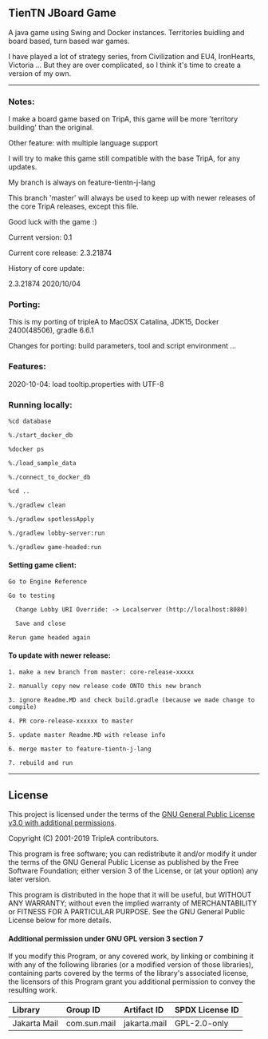 ## TienTN JBoard Game

A java game using Swing and Docker instances. Territories buidling and board based, turn based war games.

I have played a lot of strategy series, from Civilization and EU4, IronHearts, Victoria ... But they are over complicated, so I think it's time to create a version of my own.

---------------

### Notes:

I make a board game based on TripA, this game will be more 'territory building' than the original.

Other feature: with multiple language support

I will try to make this game still compatible with the base TripA, for any updates.

My branch is always on feature-tientn-j-lang

This branch 'master' will always be used to keep up with newer releases of the core TripA releases, except this file.

Good luck with the game :)

Current version: 0.1

Current core release: 2.3.21874

History of core update:

2.3.21874 2020/10/04


### Porting:

This is my porting of tripleA to MacOSX Catalina, JDK15, Docker 2400(48506), gradle 6.6.1

Changes for porting: build parameters, tool and script environment ...


### Features:

2020-10-04: load tooltip.properties with UTF-8


### Running locally:

    %cd database

    %./start_docker_db

    %docker ps

    %./load_sample_data

    %./connect_to_docker_db

    %cd ..

    %./gradlew clean

    %./gradlew spotlessApply

    %./gradlew lobby-server:run

    %./gradlew game-headed:run

#### Setting game client:

    Go to Engine Reference

    Go to testing

      Change Lobby URI Override: -> Localserver (http://localhost:8080)

      Save and close

    Rerun game headed again

#### To update with newer release:

    1. make a new branch from master: core-release-xxxxx

    2. manually copy new release code ONTO this new branch

    3. ignore Readme.MD and check build.gradle (because we made change to compile)

    4. PR core-release-xxxxxx to master

    5. update master Readme.MD with release info

    6. merge master to feature-tientn-j-lang

    7. rebuild and run


------------------

## License

This project is licensed under the terms of the
[GNU General Public License v3.0 with additional permissions](/LICENSE).

Copyright (C) 2001-2019 TripleA contributors.

This program is free software; you can redistribute it and/or modify it under the terms
of the GNU General Public License as published by the Free Software Foundation; either
version 3 of the License, or (at your option) any later version.

This program is distributed in the hope that it will be useful, but WITHOUT ANY WARRANTY;
without even the implied warranty of MERCHANTABILITY or FITNESS FOR A PARTICULAR PURPOSE.
See the GNU General Public License below for more details.

#### Additional permission under GNU GPL version 3 section 7

If you modify this Program, or any covered work, by linking or combining it with any
of the following libraries (or a modified version of those libraries), containing
parts covered by the terms of the library's associated license, the licensors of
this Program grant you additional permission to convey the resulting work.

Library | Group ID | Artifact ID | SPDX License ID
:-- | :-- | :-- | :--
Jakarta Mail | com.sun.mail | jakarta.mail | GPL-2.0-only
